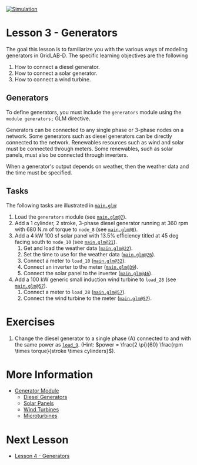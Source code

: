 [![Simulation](../../actions/workflows/main.yml/badge.svg)](../../actions/workflows/main.yml)

# Lesson 3 - Generators

The goal this lesson is to familiarize you with the various ways of modeling generators in GridLAB-D. The specific learning objectives are the following

1. How to connect a diesel generator.
2. How to connect a solar generator.
3. How to connect a wind turbine.

## Generators

To define generators, you must include the `generators` module using the `module generators;` GLM directive.

Generators can be connected to any single phase or 3-phase nodes on a network. Some generators such as diesel generators can be directly connected to the network. Renewables resources such as wind and solar must be connected through meters. Some renewables, such as solar panels, must also be connected through inverters.

When a generator's output depends on weather, then the weather data and the time must be specified.

## Tasks

The following tasks are illustrated in [`main.glm`](main.glm):

1. Load the `generators` module (see [`main.glm@7`](main.glm#L7)).
2. Add a 1 cylinder, 2 stroke, 3-phase diesel generator running at 360 rpm with 680 N.m of torque to `node_8` (see [`main.glm@8`](main.glm#L8-L19)).
3. Add a 4 kW 100 sf solar panel with 13.5% efficiency titled at 45 deg facing south to `node_10` (see [`main.glm@21`](main.glm#L21-L55)).
   1. Get and load the weather data ([`main.glm@22`](main.glm#L22-L25)).
   2. Set the time to use for the weather data ([`main.glm@26`](main.glm#L26-L31)).
   3. Connect a meter to `load_10` ([`main.glm@32`](main.glm#L32-L54)).
   4. Connect an inverter to the meter ([`main.glm@39`](main.glm#L38-L53)).
   5. Connect the solar panel to the inverter ([`main.glm@46`](main.glm#L43-L52)).
4. Add a 100 kW generic small induction wind turbine to `load_28` (see [`main.glm@57`](main.glm#L56-L72)).
   1. Connect a meter to `load_28` ([`main.glm@57`](main.glm#L57-L72)).
   2. Connect the wind turbine to the meter ([`main.glm@57`](main.glm#L62-L71)).

# Exercises

1. Change the diesel generator to a single phase (A) connected to and with the same power as [`load_9`](https://github.com/arras-energy/gridlabd-models/blob/master/gridlabd-4/IEEE/123.glm#L465-L472). (Hint: $power = \frac{2 \pi}{60} \frac{rpm \times torque}{stroke \times cylinders}$).

# More Information

* [Generator Module](https://docs.gridlabd.us/index.html?owner=arras-energy&project=gridlabd&branch=master&folder=/Module/Generators&doc=/Module/Generators/Diesel_dg.md)
    * [Diesel Generators](https://docs.gridlabd.us/_page.html?owner=arras-energy&project=gridlabd&branch=master&folder=/Module/Generators&doc=/Module/Generators/Diesel_dg.md)
    * [Solar Panels](https://docs.gridlabd.us/_page.html?owner=arras-energy&project=gridlabd&branch=master&folder=/Module/Generators&doc=/Module/Generators/Solar.md)
    * [Wind Turbines](https://docs.gridlabd.us/_page.html?owner=arras-energy&project=gridlabd&branch=master&folder=/Module/Generators&doc=/Module/Generators/Windturb_dg.md)
    * [Microturbines](https://docs.gridlabd.us/_page.html?owner=arras-energy&project=gridlabd&branch=master&folder=/Module/Generators&doc=/Module/Generators/Microturbine.md)

# Next Lesson

* [Lesson 4 - Generators](../../../lesson-4)
